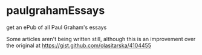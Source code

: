 paulgrahamEssays
================

get an ePub of all Paul Graham's essays

Some articles aren't being written still, although this is an improvement over the original at
https://gist.github.com/olasitarska/4104455
